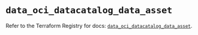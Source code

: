 # `data_oci_datacatalog_data_asset`

Refer to the Terraform Registry for docs: [`data_oci_datacatalog_data_asset`](https://registry.terraform.io/providers/hashicorp/oci/7.19.0/docs/data-sources/datacatalog_data_asset).
